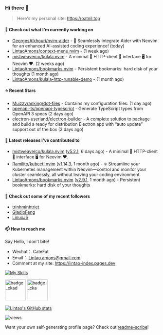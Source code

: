 ### Hi there 👋
> Here's my personal site: https://oatnil.top

#### 👷 Check out what I'm currently working on

- [GeorgesAlkhouri/nvim-aider](https://github.com/GeorgesAlkhouri/nvim-aider) - 🤖 Seamlessly integrate Aider with Neovim for an enhanced AI-assisted coding experience! (today)
- [LintaoAmons/context-menu.nvim](https://github.com/LintaoAmons/context-menu.nvim) -  (1 week ago)
- [mistweaverco/kulala.nvim](https://github.com/mistweaverco/kulala.nvim) - A minimal 🤏 HTTP-client 🐼 interface 🖥️ for Neovim ❤️. (2 weeks ago)
- [LintaoAmons/bookmarks.nvim](https://github.com/LintaoAmons/bookmarks.nvim) - Persistent bookmarks: hard disk of your thoughts (1 month ago)
- [LintaoAmons/kulala-http-runable-demo](https://github.com/LintaoAmons/kulala-http-runable-demo) -  (1 month ago)

#### ⭐ Recent Stars

- [Muizzyranking/dot-files](https://github.com/Muizzyranking/dot-files) - Contains my configuration files. (1 day ago)
- [openapi-ts/openapi-typescript](https://github.com/openapi-ts/openapi-typescript) - Generate TypeScript types from OpenAPI 3 specs (2 days ago)
- [electron-userland/electron-builder](https://github.com/electron-userland/electron-builder) - A complete solution to package and build a ready for distribution Electron app with “auto update” support out of the box (2 days ago)

#### 🔭 Latest releases I've contributed to

- [mistweaverco/kulala.nvim](https://github.com/mistweaverco/kulala.nvim) ([v5.2.1](https://github.com/mistweaverco/kulala.nvim/releases/tag/v5.2.1), 6 days ago) - A minimal 🤏 HTTP-client 🐼 interface 🖥️ for Neovim ❤️.
- [Ramilito/kubectl.nvim](https://github.com/Ramilito/kubectl.nvim) ([v1.14.3](https://github.com/Ramilito/kubectl.nvim/releases/tag/v1.14.3), 1 month ago) - ⎈ Streamline your Kubernetes management within Neovim—control and monitor your cluster seamlessly, all without leaving your coding environment.
- [LintaoAmons/bookmarks.nvim](https://github.com/LintaoAmons/bookmarks.nvim) ([v2.9.1](https://github.com/LintaoAmons/bookmarks.nvim/releases/tag/v2.9.1), 1 month ago) - Persistent bookmarks: hard disk of your thoughts

#### 👯 Check out some of my recent followers

- [trinhminhtriet](https://github.com/trinhminhtriet)
- [GladioFeng](https://github.com/GladioFeng)
- [LinuxJS](https://github.com/LinuxJS)

#### 📫 How to reach me
Say Hello, I don't bite!

- Wechat： CateFat
- Email： Lintao.amons@gmail.com
- Comment at my site: https://lintao-index.pages.dev

[![My Skills](https://skillicons.dev/icons?i=java,kotlin,spring,vim,kubernetes,docker,aws,bash,python,lua,go,js,ts,react,html,css,jenkins,postgres,mysql,mongodb)](https://skillicons.dev)

<img alt='badge_ckad' src="https://user-images.githubusercontent.com/24785373/206426236-a78f59dc-e6dc-4b92-a0c4-4cd7ab8e3649.png" width="auto" height="68" /> <img alt='badge_cka' src="https://user-images.githubusercontent.com/24785373/206426229-d2f6d627-1f39-4054-ad91-6d65c00054d6.png" width="auto" height="68" />

[![Lintao's GitHub stats](https://github-readme-stats.vercel.app/api?username=LintaoAmons)](https://github.com/LintaoAmons/github-readme-stats) 

<img src="https://komarev.com/ghpvc/?username=LintaoAmons" alt="views" />

Want your own self-generating profile page? Check out [readme-scribe](https://github.com/muesli/readme-scribe)!



